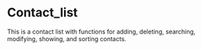 # Contact_list
This is a contact list with functions for adding, deleting, searching, modifying, showing, and sorting contacts.
